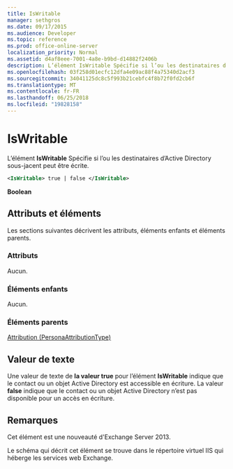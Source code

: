 ```yaml
---
title: IsWritable
manager: sethgros
ms.date: 09/17/2015
ms.audience: Developer
ms.topic: reference
ms.prod: office-online-server
localization_priority: Normal
ms.assetid: d4af8eee-7001-4a8e-b9bd-d14882f2406b
description: L’élément IsWritable Spécifie si l’ou les destinataires d’Active Directory sous-jacent peut être écrite.
ms.openlocfilehash: 03f258d01ecfc12dfa4e09ac88f4a75340d2acf3
ms.sourcegitcommit: 34041125dc8c5f993b21cebfc4f8b72f0fd2cb6f
ms.translationtype: MT
ms.contentlocale: fr-FR
ms.lasthandoff: 06/25/2018
ms.locfileid: "19828158"
---
```

# <a name="iswritable"></a>IsWritable

L’élément **IsWritable** Spécifie si l’ou les destinataires d’Active Directory sous-jacent peut être écrite. 
  
```XML
<IsWritable> true | false </IsWritable>
```

 **Boolean**
## <a name="attributes-and-elements"></a>Attributs et éléments

Les sections suivantes décrivent les attributs, éléments enfants et éléments parents.
  
### <a name="attributes"></a>Attributs

Aucun.
  
### <a name="child-elements"></a>Éléments enfants

Aucun.
  
### <a name="parent-elements"></a>Éléments parents

[Attribution (PersonaAttributionType)](attribution-personaattributiontype.md)
  
## <a name="text-value"></a>Valeur de texte

Une valeur de texte de **la valeur true** pour l’élément **IsWritable** indique que le contact ou un objet Active Directory est accessible en écriture. La valeur **false** indique que le contact ou un objet Active Directory n’est pas disponible pour un accès en écriture. 
  
## <a name="remarks"></a>Remarques

Cet élément est une nouveauté d'Exchange Server 2013.
  
Le schéma qui décrit cet élément se trouve dans le répertoire virtuel IIS qui héberge les services web Exchange.
  

